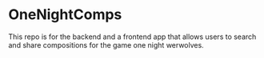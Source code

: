 # OneNightComps
This repo is for the backend and a frontend app that allows users to search and share compositions for the game one night werwolves.
